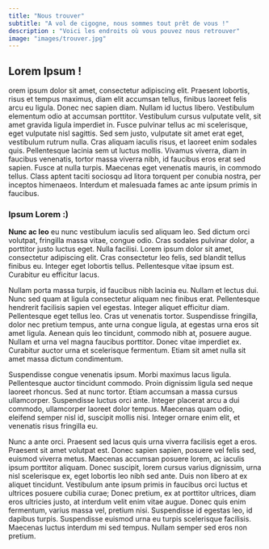 ```yaml
---
title: "Nous trouver"
subtitle: "A vol de cigogne, nous sommes tout prêt de vous !"
description : "Voici les endroits où vous pouvez nous retrouver"
image: "images/trouver.jpg"
---
```

## Lorem Ipsum !

orem ipsum dolor sit amet, consectetur adipiscing elit. Praesent lobortis, risus et tempus maximus, diam elit accumsan tellus, finibus laoreet felis arcu eu ligula. Donec nec sapien diam. Nullam id luctus libero. Vestibulum elementum odio at accumsan porttitor. Vestibulum cursus vulputate velit, sit amet gravida ligula imperdiet in. Fusce pulvinar tellus ac mi scelerisque, eget vulputate nisl sagittis. Sed sem justo, vulputate sit amet erat eget, vestibulum rutrum nulla. Cras aliquam iaculis risus, et laoreet enim sodales quis. Pellentesque lacinia sem ut luctus mollis. Vivamus viverra, diam in faucibus venenatis, tortor massa viverra nibh, id faucibus eros erat sed sapien. Fusce at nulla turpis. Maecenas eget venenatis mauris, in commodo tellus. Class aptent taciti sociosqu ad litora torquent per conubia nostra, per inceptos himenaeos. Interdum et malesuada fames ac ante ipsum primis in faucibus.

### Ipsum Lorem :)

**Nunc ac leo** eu nunc vestibulum iaculis sed aliquam leo. Sed dictum orci volutpat, fringilla massa vitae, congue odio. Cras sodales pulvinar dolor, a porttitor justo luctus eget. Nulla facilisi. Lorem ipsum dolor sit amet, consectetur adipiscing elit. Cras consectetur leo felis, sed blandit tellus finibus eu. Integer eget lobortis tellus. Pellentesque vitae ipsum est. Curabitur eu efficitur lacus.  

Nullam porta massa turpis, id faucibus nibh lacinia eu. Nullam et lectus dui. Nunc sed quam at ligula consectetur aliquam nec finibus erat. Pellentesque hendrerit facilisis sapien vel egestas. Integer aliquet efficitur diam. Pellentesque eget tellus leo. Cras ut venenatis tortor. Suspendisse fringilla, dolor nec pretium tempus, ante urna congue ligula, at egestas urna eros sit amet ligula. Aenean quis leo tincidunt, commodo nibh at, posuere augue. Nullam et urna vel magna faucibus porttitor. Donec vitae imperdiet ex. Curabitur auctor urna et scelerisque fermentum. Etiam sit amet nulla sit amet massa dictum condimentum.

Suspendisse congue venenatis ipsum. Morbi maximus lacus ligula. Pellentesque auctor tincidunt commodo. Proin dignissim ligula sed neque laoreet rhoncus. Sed at nunc tortor. Etiam accumsan a massa cursus ullamcorper. Suspendisse luctus orci ante. Integer placerat arcu a dui commodo, ullamcorper laoreet dolor tempus. Maecenas quam odio, eleifend semper nisl id, suscipit mollis nisi. Integer ornare enim elit, et venenatis risus fringilla eu.

Nunc a ante orci. Praesent sed lacus quis urna viverra facilisis eget a eros. Praesent sit amet volutpat est. Donec sapien sapien, posuere vel felis sed, euismod viverra metus. Maecenas accumsan posuere lorem, ac iaculis ipsum porttitor aliquam. Donec suscipit, lorem cursus varius dignissim, urna nisl scelerisque ex, eget lobortis leo nibh sed ante. Duis non libero at ex aliquet tincidunt. Vestibulum ante ipsum primis in faucibus orci luctus et ultrices posuere cubilia curae; Donec pretium, ex at porttitor ultrices, diam eros ultricies justo, at interdum velit enim vitae augue. Donec quis enim fermentum, varius massa vel, pretium nisi. Suspendisse id egestas leo, id dapibus turpis. Suspendisse euismod urna eu turpis scelerisque facilisis. Maecenas luctus interdum mi sed tempus. Nullam semper sed eros non pretium.
